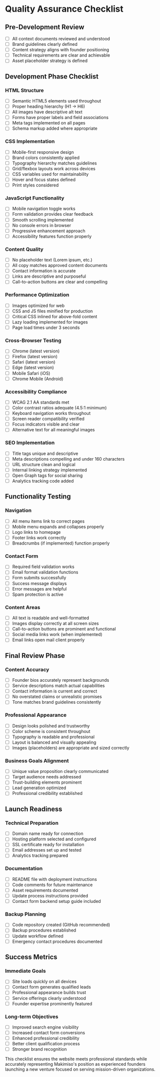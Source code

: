 # Quality Assurance Checklist

## Pre-Development Review
- [ ] All context documents reviewed and understood
- [ ] Brand guidelines clearly defined
- [ ] Content strategy aligns with founder positioning
- [ ] Technical requirements are clear and achievable
- [ ] Asset placeholder strategy is defined

## Development Phase Checklist

### HTML Structure
- [ ] Semantic HTML5 elements used throughout
- [ ] Proper heading hierarchy (H1 → H6)
- [ ] All images have descriptive alt text
- [ ] Forms have proper labels and field associations
- [ ] Meta tags implemented on all pages
- [ ] Schema markup added where appropriate

### CSS Implementation
- [ ] Mobile-first responsive design
- [ ] Brand colors consistently applied
- [ ] Typography hierarchy matches guidelines
- [ ] Grid/flexbox layouts work across devices
- [ ] CSS variables used for maintainability
- [ ] Hover and focus states defined
- [ ] Print styles considered

### JavaScript Functionality
- [ ] Mobile navigation toggle works
- [ ] Form validation provides clear feedback
- [ ] Smooth scrolling implemented
- [ ] No console errors in browser
- [ ] Progressive enhancement approach
- [ ] Accessibility features function properly

### Content Quality
- [ ] No placeholder text (Lorem ipsum, etc.)
- [ ] All copy matches approved content documents
- [ ] Contact information is accurate
- [ ] Links are descriptive and purposeful
- [ ] Call-to-action buttons are clear and compelling

### Performance Optimization
- [ ] Images optimized for web
- [ ] CSS and JS files minified for production
- [ ] Critical CSS inlined for above-fold content
- [ ] Lazy loading implemented for images
- [ ] Page load times under 3 seconds

### Cross-Browser Testing
- [ ] Chrome (latest version)
- [ ] Firefox (latest version)
- [ ] Safari (latest version)
- [ ] Edge (latest version)
- [ ] Mobile Safari (iOS)
- [ ] Chrome Mobile (Android)

### Accessibility Compliance
- [ ] WCAG 2.1 AA standards met
- [ ] Color contrast ratios adequate (4.5:1 minimum)
- [ ] Keyboard navigation works throughout
- [ ] Screen reader compatibility verified
- [ ] Focus indicators visible and clear
- [ ] Alternative text for all meaningful images

### SEO Implementation
- [ ] Title tags unique and descriptive
- [ ] Meta descriptions compelling and under 160 characters
- [ ] URL structure clean and logical
- [ ] Internal linking strategy implemented
- [ ] Open Graph tags for social sharing
- [ ] Analytics tracking code added

## Functionality Testing

### Navigation
- [ ] All menu items link to correct pages
- [ ] Mobile menu expands and collapses properly
- [ ] Logo links to homepage
- [ ] Footer links work correctly
- [ ] Breadcrumbs (if implemented) function properly

### Contact Form
- [ ] Required field validation works
- [ ] Email format validation functions
- [ ] Form submits successfully
- [ ] Success message displays
- [ ] Error messages are helpful
- [ ] Spam protection is active

### Content Areas
- [ ] All text is readable and well-formatted
- [ ] Images display correctly at all screen sizes
- [ ] Call-to-action buttons are prominent and functional
- [ ] Social media links work (when implemented)
- [ ] Email links open mail client properly

## Final Review Phase

### Content Accuracy
- [ ] Founder bios accurately represent backgrounds
- [ ] Service descriptions match actual capabilities
- [ ] Contact information is current and correct
- [ ] No overstated claims or unrealistic promises
- [ ] Tone matches brand guidelines consistently

### Professional Appearance
- [ ] Design looks polished and trustworthy
- [ ] Color scheme is consistent throughout
- [ ] Typography is readable and professional
- [ ] Layout is balanced and visually appealing
- [ ] Images (placeholders) are appropriate and sized correctly

### Business Goals Alignment
- [ ] Unique value proposition clearly communicated
- [ ] Target audience needs addressed
- [ ] Trust-building elements prominent
- [ ] Lead generation optimized
- [ ] Professional credibility established

## Launch Readiness

### Technical Preparation
- [ ] Domain name ready for connection
- [ ] Hosting platform selected and configured
- [ ] SSL certificate ready for installation
- [ ] Email addresses set up and tested
- [ ] Analytics tracking prepared

### Documentation
- [ ] README file with deployment instructions
- [ ] Code comments for future maintenance
- [ ] Asset requirements documented
- [ ] Update process instructions provided
- [ ] Contact form backend setup guide included

### Backup Planning
- [ ] Code repository created (GitHub recommended)
- [ ] Backup procedures established
- [ ] Update workflow defined
- [ ] Emergency contact procedures documented

## Success Metrics

### Immediate Goals
- [ ] Site loads quickly on all devices
- [ ] Contact form generates qualified leads
- [ ] Professional appearance builds trust
- [ ] Service offerings clearly understood
- [ ] Founder expertise prominently featured

### Long-term Objectives
- [ ] Improved search engine visibility
- [ ] Increased contact form conversions
- [ ] Enhanced professional credibility
- [ ] Better client qualification process
- [ ] Stronger brand recognition

This checklist ensures the website meets professional standards while accurately representing Makimiso's position as experienced founders launching a new venture focused on serving mission-driven organizations.
